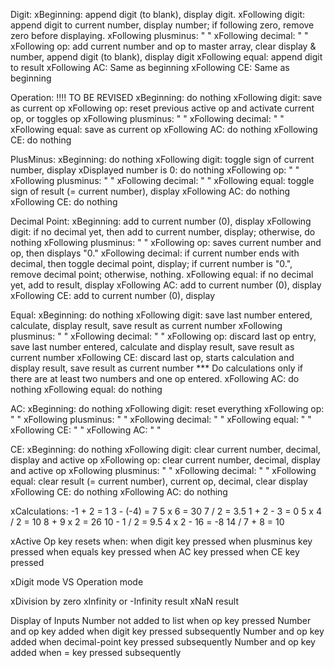 Digit:
  xBeginning: append digit (to blank), display digit.
  xFollowing digit: append digit to current number, display number; if following zero, remove zero before displaying.
  xFollowing plusminus:  " "
  xFollowing decimal:  " "
  xFollowing op:  add current number and op to master array, clear display & number, append digit (to blank), display digit
  xFollowing equal: append digit to result
  xFollowing AC: Same as beginning
  xFollowing CE: Same as beginning


Operation: !!!! TO BE REVISED
  xBeginning: do nothing
  xFollowing digit: save as current op
  xFollowing op: reset previous active op and activate current op, or toggles op
  xFollowing plusminus: " "
  xFollowing decimal: " "
  xFollowing equal: save as current op
  xFollowing AC: do nothing
  xFollowing CE: do nothing

PlusMinus:
  xBeginning: do nothing
  xFollowing digit: toggle sign of current number, display
    xDisplayed number is 0: do nothing
  xFollowing op:  " "
  xFollowing plusminus: " "
  xFollowing decimal: " "
  xFollowing equal: toggle sign of result (= current number), display
  xFollowing AC: do nothing
  xFollowing CE: do nothing

Decimal Point:
  xBeginning: add to current number (0), display
  xFollowing digit: if no decimal yet, then add to current number, display; otherwise, do nothing
  xFollowing plusminus: " "
  xFollowing op: saves current number and op, then displays "0."
  xFollowing decimal: if current number ends with decimal, then toggle decimal point, display; 
                      if current number is "0.", remove decimal point;
                      otherwise, nothing.
  xFollowing equal: if no decimal yet, add to result, display
  xFollowing AC: add to current number (0), display
  xFollowing CE: add to current number (0), display

Equal:
  xBeginning: do nothing
  xFollowing digit: save last number entered, calculate, display result, save result as current number
  xFollowing plusminus: " "
  xFollowing decimal: " " 
  xFollowing op: discard last op entry, save last number entered, calculate and display result, save result as current number
  xFollowing CE: discard last op, starts calculation and display result, save result as current number
  *** Do calculations only if there are at least two numbers and one op entered.
  xFollowing AC: do nothing
  xFollowing equal: do nothing

AC:
  xBeginning: do nothing
  xFollowing digit: reset everything
  xFollowing op: " "
  xFollowing plusminus: " "
  xFollowing decimal: " " 
  xFollowing equal: " "
  xFollowing CE: " "
  xFollowing AC: " "

CE:
  xBeginning: do nothing
  xFollowing digit: clear current number, decimal, display and active op
  xFollowing op: clear current number, decimal, display and active op
  xFollowing plusminus: " "
  xFollowing decimal: " " 
  xFollowing equal: clear result (= current number), current op, decimal, clear display
  xFollowing CE: do nothing
  xFollowing AC: do nothing

xCalculations:
  -1 + 2 = 1
  3 - (-4) = 7
  5 x 6 = 30
  7 / 2 = 3.5
  1 + 2 - 3 = 0
  5 x 4 / 2 = 10
  8 + 9 x 2 = 26
  10 - 1 / 2 = 9.5
  4 x 2 - 16 = -8
  14 / 7 + 8 = 10

xActive Op key resets when:
  when digit key pressed
  when plusminus key pressed
  when equals key pressed
  when AC key pressed
  when CE key pressed

xDigit mode VS Operation mode

xDivision by zero
  xInfinity or -Infinity result
  xNaN result

Display of Inputs
    Number not added to list when op key pressed
    Number and op key added when digit key pressed subsequently
    Number and op key added when decimal-point key pressed subsequently
    Number and op key added when = key pressed subsequently
    
